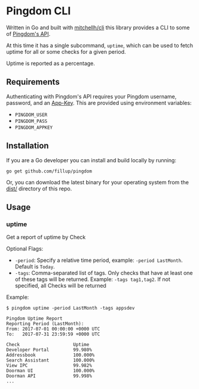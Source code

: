 # Pingdom CLI

Written in Go and built with [mitchellh/cli](https://github.com/mitchellh/cli)
this library provides a CLI to some of [Pingdom's API](https://www.pingdom.com/resources/api).

At this time it has a single subcommand, `uptime`, which can be used to fetch
uptime for all or some checks for a given period.

Uptime is reported as a percentage.

## Requirements
Authenticating with Pingdom's API requires your Pingdom username, password,
and an [App-Key](https://www.pingdom.com/resources/api#authentication).
This are provided using environment variables:

 - `PINGDOM_USER`
 - `PINGDOM_PASS`
 - `PINGDOM_APPKEY`

## Installation
If you are a Go developer you can install and build locally by running:

`go get github.com/fillup/pingdom`

Or, you can download the latest binary for your operating system from the
[dist/](https://github.com/fillup/pingdom-cli/tree/master/dist/) directory of this
repo.

## Usage

### uptime
Get a report of uptime by Check

Optional Flags:

 - `-period`: Specify a relative time period, example: `-period LastMonth`.
Default is `Today`.
 - `-tags`: Comma-separated list of tags. Only checks that have at least one
of these tags will be returned. Example: `-tags tag1,tag2`.
If not specified, all Checks will be returned

Example:

```
$ pingdom uptime -period LastMonth -tags appsdev

Pingdom Uptime Report
Reporting Period (LastMonth):
From: 2017-07-01 00:00:00 +0000 UTC
To:   2017-07-31 23:59:59 +0000 UTC

Check                    Uptime
Developer Portal         99.980%
Addressbook              100.000%
Search Assistant         100.000%
View IPC                 99.982%
Doorman UI               100.000%
Doorman API              99.998%
...
```
